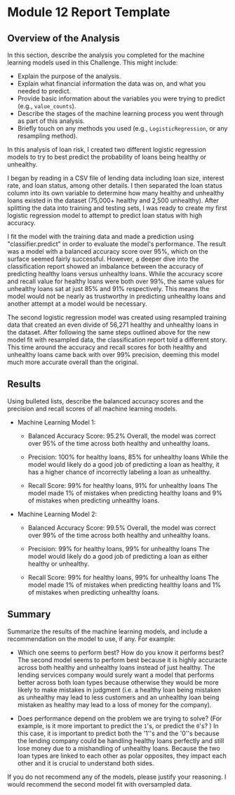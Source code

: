 # Module 12 Report Template

## Overview of the Analysis

In this section, describe the analysis you completed for the machine learning models used in this Challenge. This might include:

* Explain the purpose of the analysis.
* Explain what financial information the data was on, and what you needed to predict.
* Provide basic information about the variables you were trying to predict (e.g., `value_counts`).
* Describe the stages of the machine learning process you went through as part of this analysis.
* Briefly touch on any methods you used (e.g., `LogisticRegression`, or any resampling method).

In this analysis of loan risk, I created two different logistic regression models to try to best predict the probability of loans being healthy or unhealthy. 

I began by reading in a CSV file of lending data including loan size, interest rate, and loan status, among other details. I then separated the loan status column into its own variable to determine how many healthy and unhealthy loans existed in the dataset (75,000+ healthy and 2,500 unhealthy). After splitting the data into training and testing sets, I was ready to create my first logistic regression model to attempt to predict loan status with high accuracy.

I fit the model with the training data and made a prediction using "classifier.predict" in order to evaluate the model's performance. The result was a model with a balanced accuracy score over 95%, which on the surface seemed fairly successful. However, a deeper dive into the classification report showed an imbalance between the accuracy of predicting healthy loans versus unhealthy loans. While the accuracy score and recall value for healthy loans were both over 99%, the same values for unhealthy loans sat at just 85% and 91% respectively. This means the model would not be nearly as trustworthy in predicting unhealthy loans and another attempt at a model would be necessary.

The second logistic regression model was created using resampled training data that created an even divide of 56,271 healthy and unhealthy loans in the dataset. After following the same steps outlined above for the new model fit with resampled data, the classification report told a different story. This time around the accuracy and recall scores for both healthy and unhealthy loans came back with over 99% precision, deeming this model much more accurate overall than the original.

## Results

Using bulleted lists, describe the balanced accuracy scores and the precision and recall scores of all machine learning models.

* Machine Learning Model 1:
  * Balanced Accuracy Score: 95.2%
      Overall, the model was correct over 95% of the time across both healthy and unhealthy loans.
  
  * Precision: 100% for healthy loans, 85% for unhealthy loans
      While the model would likely do a good job of predicting a loan as healthy, it has a higher chance of incorrectly labeling a loan as unhealthy.
      
  * Recall Score: 99% for healthy loans, 91% for unhealthy loans
      The model made 1% of mistakes when predicting healthy loans and 9% of mistakes when predicting unhealthy loans.



* Machine Learning Model 2:
  * Balanced Accuracy Score: 99.5%
      Overall, the model was correct over 99% of the time across both healthy and unhealthy loans.
      
  * Precision: 99% for healthy loans, 99% for unhealthy loans
      The model would likely do a good job of predicting a loan as either healthy or unhealthy.
      
  * Recall Score: 99% for healthy loans, 99% for unhealthy loans
       The model made 1% of mistakes when predicting healthy loans and 1% of mistakes when predicting unhealthy loans.
       
## Summary

Summarize the results of the machine learning models, and include a recommendation on the model to use, if any. For example:
* Which one seems to perform best? How do you know it performs best?
    The second model seems to perform best because it is highly accuracte across both healthy and unhealthy loans instead of just healthy. The lending services company would surely want a model that performs better across both loan types because otherwise they would be more likely to make mistakes in judgment (i.e. a healthy loan being mistaken as unhealthy may lead to less customers and an unhealthy loan being mistaken as healthy may lead to a loss of money for the company).
    
* Does performance depend on the problem we are trying to solve? (For example, is it more important to predict the `1`'s, or predict the `0`'s? )
    In this case, it is important to predict both the '1''s and the '0''s because the lending company could be handling healthy loans perfectly and still lose money due to a mishandling of unhealthy loans. Because the two loan types are linked to each other as polar opposites, they impact each other and it is crucial to understand both sides.

If you do not recommend any of the models, please justify your reasoning.
    I would recommend the second model fit with oversampled data.
